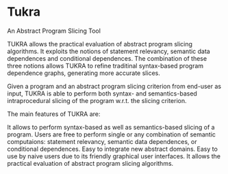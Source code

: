 # Tukra
An Abstract Program Slicing Tool


TUKRA  allows the practical evaluation of abstract program slicing algorithms. It exploits the notions of statement relevancy, semantic data dependences and conditional dependences. The combination of these three notions allows TUKRA to refine traditinal syntax-based program dependence graphs, generating more accurate slices. 

Given a program and an abstract program slicing criterion from end-user as input, TUKRA is able to perform both syntax- and semantics-based intraprocedural slicing of the program w.r.t. the slicing criterion.



The main features of TUKRA are:

It allows to perform syntax-based as well as semantics-based slicing of a program.
Users are free to perform single or any combination of semantic computaions: statement relevancy, semantic data dependences, or conditional dependences.
Easy to integrate new abstract domains.
Easy to use by naive users due to its friendly graphical user interfaces.
It allows the practical evaluation of abstract program slicing algorithms.
